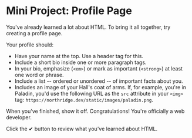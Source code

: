 # Mini Project: Profile Page

You've already learned a lot about HTML. To bring it all together, try
creating a profile page.

Your profile should:

- Have your name at the top. Use a header tag for this.
- Include a short bio inside one or more paragraph tags.
- In your bio, emphasize (`<em>`) or mark as important (`<strong>`) at least
  one word or phrase.
- Include a list -- ordered or unordered -- of important facts about you.
- Includes an image of your Hall's coat of arms. If, for example, you're in
  Paladin, you'd use the following URL as the `src` attribute in your `<img>`
  tag: `https://northridge.dev/static/images/paladin.png`.

When you've finished, show it off. Congratulations! You're officially a web developer.

Click the ✔ button to review what you've learned about HTML.
